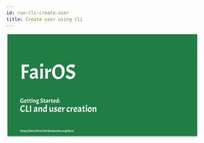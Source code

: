 ```yaml
---
id: run-cli-create-user
title: Create user using cli
---
```


[![FairOS Create user using cli](./thumbnails/fairOS-CLI-and-user-creation.png)](https://drive.google.com/file/d/16t6vorSflJhCb3SHvQqAEbg-6OxpC_Gt/view "Create user using cli")